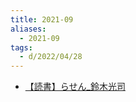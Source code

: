 ```yaml
---
title: 2021-09
aliases:
  - 2021-09
tags:
  - d/2022/04/28
---
```



- [【読書】らせん_鈴木光司](public/d/2021/09/12/【読書】らせん_鈴木光司.md)
